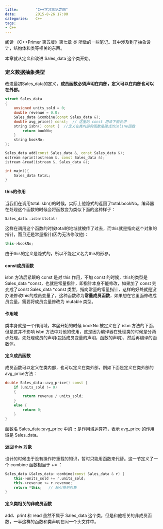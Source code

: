 ```yaml
---
title:        "C++学习笔记之四"
date:         2015-8-26 17:00
categories:   C++
tags:
- C++
---
```


阅读 《C++Primer 第五版》第七章 类 所做的一些笔记。其中涉及到了抽象设计，结构体和类等相关的东西。

<!--more-->

本章就从定义和改进 Sales_data 这个类开始。

### 定义数据抽象类型
改进最初Sales_data的定义，**成员函数必须声明在内部，定义可以在内部也可以在外部。**
```cpp
struct Sales_data
{
	unsigned units_sold = 0;
	double revenue = 0.0;
	Sales_data &combine(const Sales_data &);
	double avg_price() const;  // 这里的 const 用法下面会讲
	string isbn() const {  //定义在类内部的函数是隐式的inline函数
		return bookNo;
	}
    string bookNo;
};

Sales_data add(const Sales_data &, const Sales_data &);
ostream &print(ostream &, const Sales_data &);
istream &read(istream &, Sales_data &);

int main(){
    Sales_data totaL;
}
```

#### this的作用
当我们在调用total.isbn()的时候，实际上他隐式的返回了total.bookNo。编译器在处理这个函数的时候会将函数变为类似下面的这种样子：
```cpp
Sales_data::isbn(&total)
```
这样在调用这个函数的时候total的地址就被传了过去，而this就是指向这个对象的指针，而且还是常量指针(因为无法修改他)：
```cpp
this->bookNo;
```
由于this的定义是隐式的，所以不能定义名为this的形参。

#### const成员函数
isbn 方法后紧跟的 const 是对 this 作用，不加 const 的时候，this的类型是Sales_data *const，也就是常量指针，即指针本身不能修改，如果加了 const 则变成了const Sales_data *const 类型，指向常量的常量指针，这样的好处就是没办法修改this的成员变量了。这种函数称为**常量成员函数**，如果想在它里面修改成员变量，需要将成员变量修改为 mutable 类型。

#### 作用域
类本身就是一个作用域，本届开始的时候 bookNo 被定义在了 isbn 方法的下面，但是这并不影响 isbn 方法中对他的使用，这是因为编译器在处理类的时候是分两步处理，先处理成员的声明(包括成员变量的声明，函数的声明)，然后再编译的函数体。

#### 定义成员函数
成员函数可以定义在类内部，也可以定义在类外部，例如下面是定义在类外部的avg_price方法：
```cpp
double Sales_data::avg_price() const {
	if (units_sold != 0)
	{
		return revenue / units_sold;
	}
	else {
		return 0;
	}
}
```
函数名 Sales_data::avg_price 中的 **::** 是作用域运算符，表示 avg_price 的作用域是 Sales_data。

#### 返回 this 对象
设计的时候由于没有操作符重载的知识，暂时只能用函数来代替。这一节定义了一个 combine 函数相当于 += ：
```cpp
Sales_data &Sales_data::combine(const Sales_data & r) {
	this->units_sold += r.units_sold;
	this->revenue += r.revenue;
	return *this;   // 解引得到对象
}
```

#### 定义类相关的非成员函数
add、print 和 read 虽然不属于 Sales_data 这个类，但是和他相关的非成员函数，一半这样的函数和类声明在同一个头文件中。

```cpp

```
















